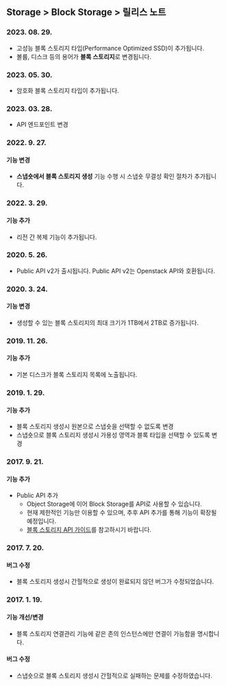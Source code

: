 ## Storage > Block Storage > 릴리스 노트

### 2023. 08. 29.

* 고성능 블록 스토리지 타입(Performance Optimized SSD)이 추가됩니다.
* 볼륨, 디스크 등의 용어가 **블록 스토리지**로 변경됩니다.

### 2023. 05. 30.

* 암호화 블록 스토리지 타입이 추가됩니다.

### 2023. 03. 28.

* API 엔드포인트 변경

### 2022. 9. 27.

#### 기능 변경

* **스냅숏에서 블록 스토리지 생성** 기능 수행 시 스냅숏 무결성 확인 절차가 추가됩니다.

### 2022. 3. 29.

#### 기능 추가

* 리전 간 복제 기능이 추가됩니다.

### 2020. 5. 26.

* Public API v2가 출시됩니다. Public API v2는 Openstack API와 호환됩니다.

### 2020. 3. 24.

#### 기능 변경

* 생성할 수 있는 블록 스토리지의 최대 크기가 1TB에서 2TB로 증가됩니다.

### 2019. 11. 26.

#### 기능 추가

* 기본 디스크가 블록 스토리지 목록에 노출됩니다.


### 2019. 1. 29.

#### 기능 추가

* 블록 스토리지 생성시 원본으로 스냅숏을 선택할 수 없도록 변경
* 스냅숏으로 블록 스토리지 생성시 가용성 영역과 블록 타입을 선택할 수 있도록 변경


### 2017. 9. 21.

#### 기능 추가

* Public API 추가
    * Object Storage에 이어 Block Storage를 API로 사용할 수 있습니다.
    * 현재 제한적인 기능만 이용할 수 있으며, 추후 API 추가를 통해 기능이 확장될 예정입니다.
    * [블록 스토리지 API 가이드](/Storage/Block%20Storage/ko/api-guide/)를 참고하시기 바랍니다.



### 2017. 7. 20.

#### 버그 수정

* 블록 스토리지 생성시 간헐적으로 생성이 완료되지 않던 버그가 수정되었습니다.



### 2017. 1. 19.

#### 기능 개선/변경

* 블록 스토리지 연결관리 기능에 같은 존의 인스턴스에만 연결이 가능함을 명시합니다.

#### 버그 수정

* 스냅숏으로 블록 스토리지 생성시 간헐적으로 실패하는 문제를 수정하였습니다.
